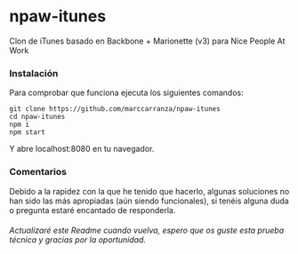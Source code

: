 # npaw-itunes
Clon de iTunes basado en Backbone + Marionette (v3) para Nice People At Work

### Instalación
Para comprobar que funciona ejecuta los siguientes comandos:

```
git clone https://github.com/marccarranza/npaw-itunes
cd npaw-itunes
npm i
npm start
```

Y abre localhost:8080 en tu navegador.

### Comentarios
Debido a la rapidez con la que he tenido que hacerlo, algunas soluciones no han sido las más apropiadas (aún siendo funcionales), 
si tenéis alguna duda o pregunta estaré encantado de responderla.

###### Actualizaré este Readme cuando vuelva, espero que os guste esta prueba técnica y gracias por la oportunidad.
